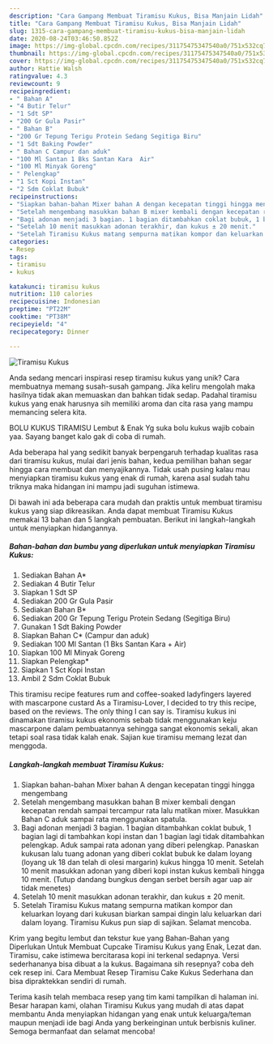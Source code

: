 ```yaml
---
description: "Cara Gampang Membuat Tiramisu Kukus, Bisa Manjain Lidah"
title: "Cara Gampang Membuat Tiramisu Kukus, Bisa Manjain Lidah"
slug: 1315-cara-gampang-membuat-tiramisu-kukus-bisa-manjain-lidah
date: 2020-08-24T03:46:50.852Z
image: https://img-global.cpcdn.com/recipes/31175475347540a0/751x532cq70/tiramisu-kukus-foto-resep-utama.jpg
thumbnail: https://img-global.cpcdn.com/recipes/31175475347540a0/751x532cq70/tiramisu-kukus-foto-resep-utama.jpg
cover: https://img-global.cpcdn.com/recipes/31175475347540a0/751x532cq70/tiramisu-kukus-foto-resep-utama.jpg
author: Hattie Walsh
ratingvalue: 4.3
reviewcount: 9
recipeingredient:
- " Bahan A"
- "4 Butir Telur"
- "1 Sdt SP"
- "200 Gr Gula Pasir"
- " Bahan B"
- "200 Gr Tepung Terigu Protein Sedang Segitiga Biru"
- "1 Sdt Baking Powder"
- " Bahan C Campur dan aduk"
- "100 Ml Santan 1 Bks Santan Kara  Air"
- "100 Ml Minyak Goreng"
- " Pelengkap"
- "1 Sct Kopi Instan"
- "2 Sdm Coklat Bubuk"
recipeinstructions:
- "Siapkan bahan-bahan Mixer bahan A dengan kecepatan tinggi hingga mengembang"
- "Setelah mengembang masukkan bahan B mixer kembali dengan kecepatan rendah sampai tercampur rata lalu matikan mixer. Masukkan Bahan C aduk sampai rata menggunakan spatula."
- "Bagi adonan menjadi 3 bagian. 1 bagian ditambahkan coklat bubuk, 1 bagian lagi di tambahkan kopi instan dan 1 bagian lagi tidak ditambahkan pelengkap. Aduk sampai rata adonan yang diberi pelengkap. Panaskan kukusan lalu tuang adonan yang diberi coklat bubuk ke dalam loyang (loyang uk 18 dan telah di olesi margarin) kukus hingga 10 menit. Setelah 10 menit masukkan adonan yang diberi kopi instan kukus kembali hingga 10 menit. (Tutup dandang bungkus dengan serbet bersih agar uap air tidak menetes)"
- "Setelah 10 menit masukkan adonan terakhir, dan kukus ± 20 menit."
- "Setelah Tiramisu Kukus matang sempurna matikan kompor dan keluarkan loyang dari kukusan biarkan sampai dingin lalu keluarkan dari dalam loyang. Tiramisu Kukus pun siap di sajikan. Selamat mencoba."
categories:
- Resep
tags:
- tiramisu
- kukus

katakunci: tiramisu kukus 
nutrition: 110 calories
recipecuisine: Indonesian
preptime: "PT22M"
cooktime: "PT38M"
recipeyield: "4"
recipecategory: Dinner

---
```



![Tiramisu Kukus](https://img-global.cpcdn.com/recipes/31175475347540a0/751x532cq70/tiramisu-kukus-foto-resep-utama.jpg)

Anda sedang mencari inspirasi resep tiramisu kukus yang unik? Cara membuatnya memang susah-susah gampang. Jika keliru mengolah maka hasilnya tidak akan memuaskan dan bahkan tidak sedap. Padahal tiramisu kukus yang enak harusnya sih memiliki aroma dan cita rasa yang mampu memancing selera kita.

BOLU KUKUS TIRAMISU Lembut &amp; Enak Yg suka bolu kukus wajib cobain yaa. Sayang banget kalo gak di coba di rumah.

Ada beberapa hal yang sedikit banyak berpengaruh terhadap kualitas rasa dari tiramisu kukus, mulai dari jenis bahan, kedua pemilihan bahan segar hingga cara membuat dan menyajikannya. Tidak usah pusing kalau mau menyiapkan tiramisu kukus yang enak di rumah, karena asal sudah tahu triknya maka hidangan ini mampu jadi suguhan istimewa.


Di bawah ini ada beberapa cara mudah dan praktis untuk membuat tiramisu kukus yang siap dikreasikan. Anda dapat membuat Tiramisu Kukus memakai 13 bahan dan 5 langkah pembuatan. Berikut ini langkah-langkah untuk menyiapkan hidangannya.

<!--inarticleads1-->

##### Bahan-bahan dan bumbu yang diperlukan untuk menyiapkan Tiramisu Kukus:

1. Sediakan  Bahan A*
1. Sediakan 4 Butir Telur
1. Siapkan 1 Sdt SP
1. Sediakan 200 Gr Gula Pasir
1. Sediakan  Bahan B*
1. Sediakan 200 Gr Tepung Terigu Protein Sedang (Segitiga Biru)
1. Gunakan 1 Sdt Baking Powder
1. Siapkan  Bahan C* (Campur dan aduk)
1. Sediakan 100 Ml Santan (1 Bks Santan Kara + Air)
1. Siapkan 100 Ml Minyak Goreng
1. Siapkan  Pelengkap*
1. Siapkan 1 Sct Kopi Instan
1. Ambil 2 Sdm Coklat Bubuk


This tiramisu recipe features rum and coffee-soaked ladyfingers layered with mascarpone custard As a Tiramisu-Lover, I decided to try this recipe, based on the reviews. The only thing I can say is. Tiramisu kukus ini dinamakan tiramisu kukus ekonomis sebab tidak menggunakan keju mascarpone dalam pembuatannya sehingga sangat ekonomis sekali, akan tetapi soal rasa tidak kalah enak. Sajian kue tiramisu memang lezat dan menggoda. 

<!--inarticleads2-->

##### Langkah-langkah membuat Tiramisu Kukus:

1. Siapkan bahan-bahan Mixer bahan A dengan kecepatan tinggi hingga mengembang
1. Setelah mengembang masukkan bahan B mixer kembali dengan kecepatan rendah sampai tercampur rata lalu matikan mixer. Masukkan Bahan C aduk sampai rata menggunakan spatula.
1. Bagi adonan menjadi 3 bagian. 1 bagian ditambahkan coklat bubuk, 1 bagian lagi di tambahkan kopi instan dan 1 bagian lagi tidak ditambahkan pelengkap. Aduk sampai rata adonan yang diberi pelengkap. Panaskan kukusan lalu tuang adonan yang diberi coklat bubuk ke dalam loyang (loyang uk 18 dan telah di olesi margarin) kukus hingga 10 menit. Setelah 10 menit masukkan adonan yang diberi kopi instan kukus kembali hingga 10 menit. (Tutup dandang bungkus dengan serbet bersih agar uap air tidak menetes)
1. Setelah 10 menit masukkan adonan terakhir, dan kukus ± 20 menit.
1. Setelah Tiramisu Kukus matang sempurna matikan kompor dan keluarkan loyang dari kukusan biarkan sampai dingin lalu keluarkan dari dalam loyang. Tiramisu Kukus pun siap di sajikan. Selamat mencoba.


Krim yang begitu lembut dan tekstur kue yang Bahan-Bahan yang Diperlukan Untuk Membuat Cupcake Tiramisu Kukus yang Enak, Lezat dan. Tiramisu, cake istimewa bercitarasa kopi ini terkenal sedapnya. Versi sederhananya bisa dibuat a la kukus. Bagaimana sih resepnya? coba deh cek resep ini. Cara Membuat Resep Tiramisu Cake Kukus Sederhana dan bisa dipraktekkan sendiri di rumah. 

Terima kasih telah membaca resep yang tim kami tampilkan di halaman ini. Besar harapan kami, olahan Tiramisu Kukus yang mudah di atas dapat membantu Anda menyiapkan hidangan yang enak untuk keluarga/teman maupun menjadi ide bagi Anda yang berkeinginan untuk berbisnis kuliner. Semoga bermanfaat dan selamat mencoba!
